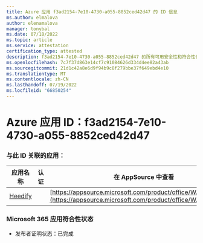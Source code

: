 ```yaml
---
title: Azure 应用 f3ad2154-7e10-4730-a055-8852ced42d47 的 ID 信息
ms.author: elmalova
author: elenamalova
manager: tonybal
ms.date: 07/18/2022
ms.topic: article
ms.service: attestation
certification_type: attested
description: f3ad2154-7e10-4730-a055-8852ced42d47 的所有可用安全性和符合性信息。
ms.openlocfilehash: 7c7f37d863e14cf7c91084626d334d4ee82a43ab
ms.sourcegitcommit: 21d1c42a8e6d9f94b9c8f279bbe37f649ebd4e10
ms.translationtype: MT
ms.contentlocale: zh-CN
ms.lasthandoff: 07/19/2022
ms.locfileid: "66850254"
---
```

# <a name="azure-app-id-f3ad2154-7e10-4730-a055-8852ced42d47"></a>Azure 应用 ID：f3ad2154-7e10-4730-a055-8852ced42d47


### <a name="apps-associated-with-this-id"></a>与此 ID 关联的应用：
| **应用名称** | **认证** | **在 AppSource 中查看** |
|--------------|---------------|-----------------------|
| [Heedify](../forward/WA200003512.md) |  | [https://appsource.microsoft.com/product/office/WA200003512](https://appsource.microsoft.com/product/office/WA200003512) |

### <a name="microsoft-365-app-compliance-status"></a>Microsoft 365 应用符合性状态
- 发布者证明状态：已完成
